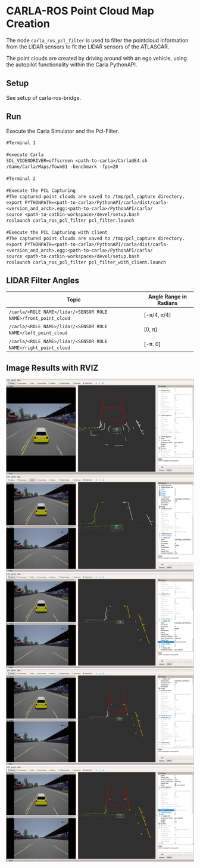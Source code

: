 # CARLA-ROS Point Cloud Map Creation

The node `carla_ros_pcl_filter` is used to filter the pointcloud information from the LIDAR sensors to fit the LIDAR sensors of the ATLASCAR.

The point clouds are created by driving around with an ego vehicle, using the autopilot functionality within the Carla PythonAPI.

## Setup

See setup of carla-ros-bridge.

## Run

Execute the Carla Simulator and the Pcl-Filter.

    #Terminal 1

    #execute Carla
    SDL_VIDEODRIVER=offscreen <path-to-carla>/CarlaUE4.sh /Game/Carla/Maps/Town01 -benchmark -fps=20

    #Terminal 2

    #Execute the PCL Capturing
    #The captured point clouds are saved to /tmp/pcl_capture directory.
    export PYTHONPATH=<path-to-carla>/PythonAPI/carla/dist/carla-<version_and_arch>.egg:<path-to-carla>/PythonAPI/carla/
    source <path-to-catkin-workspace>/devel/setup.bash
    roslaunch carla_ros_pcl_filter pcl_filter.launch
    
    #Execute the PCL Capturing with client
    #The captured point clouds are saved to /tmp/pcl_capture directory.
    export PYTHONPATH=<path-to-carla>/PythonAPI/carla/dist/carla-<version_and_arch>.egg:<path-to-carla>/PythonAPI/carla/
    source <path-to-catkin-workspace>/devel/setup.bash
    roslaunch carla_ros_pcl_filter pcl_filter_with_client.launch
    
## LIDAR Filter Angles

|Topic                                 | Angle Range in Radians |
|--------------------------------------|------|
| `/carla/<ROLE NAME>/lidar/<SENSOR ROLE NAME>/front_point_cloud` | [-π/4, π/4] |
| `/carla/<ROLE NAME>/lidar/<SENSOR ROLE NAME>/left_point_cloud` | [0, π] |
| `/carla/<ROLE NAME>/lidar/<SENSOR ROLE NAME>/right_point_cloud` | [-π. 0] |


## Image Results with RVIZ
![pcl filter_01](../assets/images/rviz_carla_filter_01.png "pcl_filter_01")
![pcl filter_02](../assets/images/rviz_carla_filter_02.png "pcl_filter_02")
![pcl filter_03](../assets/images/rviz_carla_filter_03.png "pcl_filter_03")
![pcl filter_04](../assets/images/rviz_carla_filter_04.png "pcl_filter_04")
![pcl filter_05](../assets/images/rviz_carla_filter_05.png "pcl_filter_05")